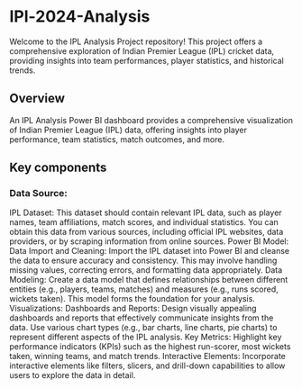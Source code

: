 # IPl-2024-Analysis
Welcome to the IPL Analysis Project repository! This project offers a comprehensive exploration of Indian Premier League (IPL) cricket data, providing insights into team performances, player statistics, and historical trends.

## Overview 

An IPL Analysis Power BI dashboard provides a comprehensive visualization of Indian Premier League (IPL) data, offering insights into player performance, team statistics, match outcomes, and more.

## Key components

### Data Source:
IPL Dataset: This dataset should contain relevant IPL data, such as player names, team affiliations, match scores, and individual statistics. You can obtain this data from various sources, including official IPL websites, data providers, or by scraping information from online sources.
Power BI Model:
Data Import and Cleaning: Import the IPL dataset into Power BI and cleanse the data to ensure accuracy and consistency. This may involve handling missing values, correcting errors, and formatting data appropriately.
Data Modeling: Create a data model that defines relationships between different entities (e.g., players, teams, matches) and measures (e.g., runs scored, wickets taken). This model forms the foundation for your analysis.
Visualizations:
Dashboards and Reports: Design visually appealing dashboards and reports that effectively communicate insights from the data. Use various chart types (e.g., bar charts, line charts, pie charts) to represent different aspects of the IPL analysis.
Key Metrics: Highlight key performance indicators (KPIs) such as the highest run-scorer, most wickets taken, winning teams, and match trends.
Interactive Elements: Incorporate interactive elements like filters, slicers, and drill-down capabilities to allow users to explore the data in detail.
